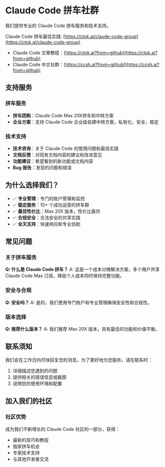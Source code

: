 # Claude Code 拼车社群

我们提供专业的 Claude Code 拼车服务和技术支持。

Claude Code 拼车最佳实践: [https://ctok.ai/claude-code-group](https://ctok.ai/claude-code-group)

* Claude Code 文章教程：[https://ctok.ai?from=github](https://ctok.ai?from=github)
* Claude Code 中文社群：[https://ccsh.ai?from=github](https://ccsh.ai?from=github)


## 支持服务

### 拼车服务
- **拼车团购**：Claude Code Max 20X拼车和中转方案
- **企业方案**：支持 Claude Code 企业级自建中转方案，私有化，安全，稳定

### 技术支持
- **技术咨询**：关于 Claude Code 的使用问题和最佳实践
- **文档反馈**：对现有文档内容的建议和改进意见
- **功能建议**：希望看到的新功能或文档内容
- **Bug 报告**：发现的问题和错误

## 为什么选择我们？

- ✅ **专业管理**：专门的账户管理和监控
- ✅ **稳定服务**：10+ 个成功运营的拼车群
- ✅ **最佳性价比**：Max 20X 版本，性价比最优
- ✅ **合规安全**：合法安全的共享实践
- ✅ **全天支持**：快速响应和专业协助

## 常见问题

### 关于拼车服务
**Q: 什么是 Claude Code 拼车？**
A: 这是一个成本分摊解决方案，多个用户共享 Claude Code Max 订阅，降低个人成本同时保持完整功能。

### 安全与合规
**Q: 安全吗？**
A: 是的，我们使用专门账户和专业管理确保安全性和合规性。

### 版本选择
**Q: 推荐什么版本？**
A: 我们推荐 Max 20X 版本，具有最佳的功能和价值平衡。

## 联系须知

我们会在工作日内尽快回复您的消息。为了更好地为您服务，请在联系时：

1. 详细描述您遇到的问题
2. 提供相关的错误信息或截图  
3. 说明您的使用环境和配置

## 加入我们的社区

### 社区优势
成为我们不断增长的 Claude Code 社区的一部分，获得：
- 最新的技巧和教程
- 独家拼车机会
- 专家技术支持
- 与其他开发者交流
